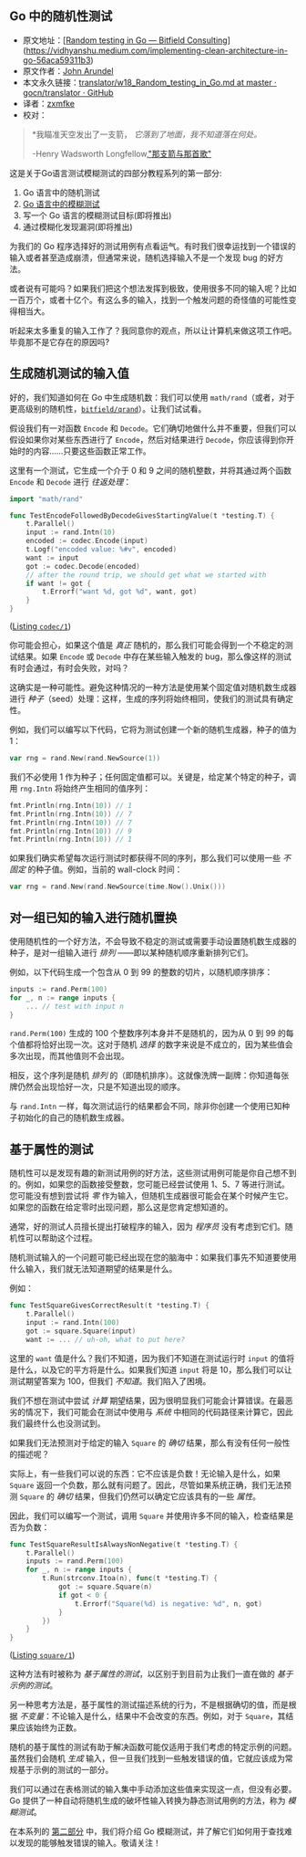 ## Go 中的随机性测试

- 原文地址：[[Random testing in Go — Bitfield Consulting](https://bitfieldconsulting.com/golang/random-testing)](https://vidhyanshu.medium.com/implementing-clean-architecture-in-go-56aca59311b3)
- 原文作者：[John Arundel](https://bitfieldconsulting.com/golang?author=5e10bdc11264f20181591485)
- 本文永久链接：[translator/w18_Random_testing_in_Go.md at master · gocn/translator · GitHub](https://github.com/gocn/translator/blob/master/2023/w18_Random_testing_in_Go.md)
- 译者：[zxmfke](https://github.com/zxmfke)
- 校对：

> *我瞄准天空发出了一支箭，
> *它落到了地面，我不知道落在何处。*
>
> -Henry Wadsworth Longfellow,["那支箭与那首歌"](https://www.poetryfoundation.org/poems/44624/the-arrow-and-the-song)

这是关于Go语言测试模糊测试的四部分教程系列的第一部分:

1. Go 语言中的随机测试
2. [Go 语言中的模糊测试](https://bitfieldconsulting.com/golang/fuzz-tests)
3. 写一个 Go 语言的模糊测试目标(即将推出)
4. 通过模糊化发现漏洞(即将推出)

为我们的 Go 程序选择好的测试用例有点看运气。有时我们很幸运找到一个错误的输入或者甚至造成崩溃，但通常来说，随机选择输入不是一个发现 bug 的好方法。

或者说有可能吗？如果我们把这个想法发挥到极致，使用很多不同的输入呢？比如一百万个，或者十亿个。有这么多的输入，找到一个触发问题的奇怪值的可能性变得相当大。

听起来太多重复的输入工作了？我同意你的观点，所以让计算机来做这项工作吧。毕竟那不是它存在的原因吗?

## 生成随机测试的输入值

好的，我们知道如何在 Go 中生成随机数：我们可以使用 `math/rand`（或者，对于更高级别的随机性，[`bitfield/qrand`](https://github.com/bitfield/qrand)）。让我们试试看。

假设我们有一对函数 `Encode` 和 `Decode`。它们确切地做什么并不重要，但我们可以假设如果你对某些东西进行了 `Encode`，然后对结果进行 `Decode`，你应该得到你开始时的内容……只要这些函数正常工作。

这里有一个测试，它生成一个介于 0 和 9 之间的随机整数，并将其通过两个函数 `Encode` 和 `Decode` 进行 *往返处理*：

```go
import "math/rand"

func TestEncodeFollowedByDecodeGivesStartingValue(t *testing.T) {
    t.Parallel()
    input := rand.Intn(10)
    encoded := codec.Encode(input)
    t.Logf("encoded value: %#v", encoded)
    want := input
    got := codec.Decode(encoded)
    // after the round trip, we should get what we started with
    if want != got {
        t.Errorf("want %d, got %d", want, got)
    }
}
```

([Listing `codec/1`](https://github.com/bitfield/tpg-tests/blob/main/codec/1/codec_test.go))

你可能会担心，如果这个值是 *真正* 随机的，那么我们可能会得到一个不稳定的测试结果。如果 `Encode` 或 `Decode` 中存在某些输入触发的 bug，那么像这样的测试有时会通过，有时会失败，对吗？

这确实是一种可能性。避免这种情况的一种方法是使用某个固定值对随机数生成器进行 *种子*（seed）处理：这样，生成的序列将始终相同，使我们的测试具有确定性。

例如，我们可以编写以下代码，它将为测试创建一个新的随机生成器，种子的值为 1：

```go
var rng = rand.New(rand.NewSource(1))
```

我们不必使用 1 作为种子；任何固定值都可以。关键是，给定某个特定的种子，调用 `rng.Intn` 将始终产生相同的值序列：

```go
fmt.Println(rng.Intn(10)) // 1
fmt.Println(rng.Intn(10)) // 7
fmt.Println(rng.Intn(10)) // 7
fmt.Println(rng.Intn(10)) // 9
fmt.Println(rng.Intn(10)) // 1
```

如果我们确实希望每次运行测试时都获得不同的序列，那么我们可以使用一些 *不固定* 的种子值。例如，当前的 wall-clock 时间：

```go
var rng = rand.New(rand.NewSource(time.Now().Unix()))
```

## 对一组已知的输入进行随机置换

使用随机性的一个好方法，不会导致不稳定的测试或需要手动设置随机数生成器的种子，是对一组输入进行 *排列* ——即以某种随机顺序重新排列它们。

例如，以下代码生成一个包含从 0 到 99 的整数的切片，以随机顺序排序：

```go
inputs := rand.Perm(100)
for _, n := range inputs {
    ... // test with input n
}
```

`rand.Perm(100)` 生成的 100 个整数序列本身并不是随机的，因为从 0 到 99 的每个值都将恰好出现一次。这对于随机 *选择* 的数字来说是不成立的，因为某些值会多次出现，而其他值则不会出现。

相反，这个序列是随机 *排列* 的（即随机排序）。这就像洗牌一副牌：你知道每张牌仍然会出现恰好一次，只是不知道出现的顺序。

与 `rand.Intn` 一样，每次测试运行的结果都会不同，除非你创建一个使用已知种子初始化的自己的随机数生成器。

## 基于属性的测试

随机性可以是发现有趣的新测试用例的好方法，这些测试用例可能是你自己想不到的。例如，如果您的函数接受整数，您可能已经尝试使用 1、5、7 等进行测试。您可能没有想到尝试将 *零* 作为输入，但随机生成器很可能会在某个时候产生它。如果您的函数在给定零时出现问题，那么这是您肯定想知道的。

通常，好的测试人员擅长提出打破程序的输入，因为 *程序员* 没有考虑到它们。随机性可以帮助这个过程。

随机测试输入的一个问题可能已经出现在您的脑海中：如果我们事先不知道要使用什么输入，我们就无法知道期望的结果是什么。

例如：

```go
func TestSquareGivesCorrectResult(t *testing.T) {
    t.Parallel()
    input := rand.Intn(100)
    got := square.Square(input)
    want := ... // uh-oh, what to put here?
```

这里的 `want` 值是什么？我们不知道，因为我们不知道在测试运行时 `input` 的值将是什么，以及它的平方将是什么。如果我们知道 `input` 将是 10，那么我们可以让测试期望答案为 100，但我们 *不知道*。我们陷入了困境。

我们不想在测试中尝试 *计算* 期望结果，因为很明显我们可能会计算错误。在最恶劣的情况下，我们可能会在测试中使用与 *系统* 中相同的代码路径来计算它，因此我们最终什么也没测试到。

如果我们无法预测对于给定的输入 `Square` 的 *确切* 结果，那么有没有任何一般性的描述呢？

实际上，有一些我们可以说的东西：它不应该是负数！无论输入是什么，如果 `Square` 返回一个负数，那么就有问题了。因此，尽管如果系统正确，我们无法预测 `Square` 的 *确切* 结果，但我们仍然可以确定它应该具有的一些 *属性*。

因此，我们可以编写一个测试，调用 `Square` 并使用许多不同的输入，检查结果是否为负数：

```go
func TestSquareResultIsAlwaysNonNegative(t *testing.T) {
    t.Parallel()
    inputs := rand.Perm(100)
    for _, n := range inputs {
        t.Run(strconv.Itoa(n), func(t *testing.T) {
            got := square.Square(n)
            if got < 0 {
                t.Errorf("Square(%d) is negative: %d", n, got)
            }
        })
    }
}
```

([Listing `square/1`](https://github.com/bitfield/tpg-tests/blob/main/square/1/square_test.go))

这种方法有时被称为 *基于属性的测试*，以区别于到目前为止我们一直在做的 *基于示例的测试*。

另一种思考方法是，基于属性的测试描述系统的行为，不是根据确切的值，而是根据 *不变量*：不论输入是什么，结果中不会改变的东西。例如，对于 `Square`，其结果应该始终为正数。

随机的基于属性的测试有助于解决函数可能仅适用于我们考虑的特定示例的问题。虽然我们会随机 *生成* 输入，但一旦我们找到一些触发错误的值，它就应该成为常规基于示例的测试的一部分。

我们可以通过在表格测试的输入集中手动添加这些值来实现这一点，但没有必要。Go 提供了一种自动将随机生成的破坏性输入转换为静态测试用例的方法，称为 *模糊测试*。

在本系列的 [第二部分](https://bitfieldconsulting.com/golang/fuzz-tests) 中，我们将介绍 Go 模糊测试，并了解它们如何用于查找难以发现的能够触发错误的输入。敬请关注！